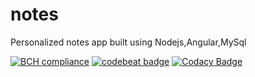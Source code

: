 # notes 
Personalized notes app built using Nodejs,Angular,MySql

[![BCH compliance](https://bettercodehub.com/edge/badge/ayansome1/notes?branch=master)](https://bettercodehub.com/)
<a href="https://codebeat.co/projects/github-com-ayansome1-notes-master"><img alt="codebeat badge" src="https://codebeat.co/badges/287b36af-ba8a-494a-9b07-24f2e1db9722" /></a>
[![Codacy Badge](https://api.codacy.com/project/badge/Grade/608c85951fad4004b980c3cf37ec347e)](https://www.codacy.com/app/ayansome1/notes?utm_source=github.com&amp;utm_medium=referral&amp;utm_content=ayansome1/notes&amp;utm_campaign=Badge_Grade)
